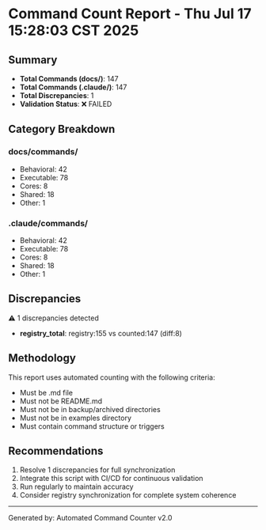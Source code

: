 # Command Count Report - Thu Jul 17 15:28:03 CST 2025

## Summary
- **Total Commands (docs/)**: 147
- **Total Commands (.claude/)**: 147
- **Total Discrepancies**: 1
- **Validation Status**: ❌ FAILED

## Category Breakdown

### docs/commands/
- Behavioral: 42
- Executable: 78
- Cores: 8
- Shared: 18
- Other: 1

### .claude/commands/
- Behavioral: 42
- Executable: 78
- Cores: 8
- Shared: 18
- Other: 1

## Discrepancies
⚠️ 1 discrepancies detected

- **registry_total**: registry:155 vs counted:147 (diff:8)

## Methodology
This report uses automated counting with the following criteria:
- Must be .md file
- Must not be README.md
- Must not be in backup/archived directories
- Must not be in examples directory
- Must contain command structure or triggers

## Recommendations
1. Resolve 1 discrepancies for full synchronization
2. Integrate this script with CI/CD for continuous validation
3. Run regularly to maintain accuracy
4. Consider registry synchronization for complete system coherence

---
Generated by: Automated Command Counter v2.0

